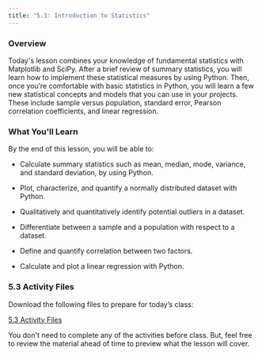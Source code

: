 ```yaml
---
title: "5.3: Introduction to Statistics"
---
```

<img style="display: none;" src="https://static.bc-edx.com/data/dl-1-2/m5/lms/img/banner.jpg" alt="lesson banner" />

### Overview

Today's lesson combines your knowledge of fundamental statistics with Matplotlib and SciPy.
After a brief review of summary statistics, you will learn how to implement these statistical measures by using Python. Then, once you’re comfortable with basic statistics in Python, you will learn a few new statistical concepts and models that you can use in your projects. These include sample versus population, standard error, Pearson correlation coefficients, and linear regression.

### What You'll Learn

By the end of this lesson, you will be able to:

* Calculate summary statistics such as mean, median, mode, variance, and standard deviation, by using Python.

* Plot, characterize, and quantify a normally distributed dataset with Python.

* Qualitatively and quantitatively identify potential outliers in a dataset.

* Differentiate between a sample and a population with respect to a dataset.

* Define and quantify correlation between two factors.

* Calculate and plot a linear regression with Python.

### 5.3 Activity Files

Download the following files to prepare for today’s class:

[5.3 Activity Files](https://static.bc-edx.com/data/dl-1-2/m5/lms/activities/Class_3_Activities.zip)

You don't need to complete any of the activities before class. But, feel free to review the material ahead of time to preview what the lesson will cover.
